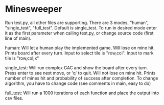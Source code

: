 # Minesweeper

Run test.py, all other files are supporting.
There are 3 modes, "human", "single_test", "full_test". Default is single_test.
To run in desired mode enter it as the first parameter when calling test.py,
or change source code (first line of main).

human:
Will let a human play the implemented game. Will lose on mine hit. Prints board after
every turn. Input to select tile is "row,col". Input to mark tile is "row,col,x"

single_test:
Will run complex GAC and show the board after every turn. Press enter to see next move,
or 'q' to quit. Will not lose on mine hit.
Prints number of mines hit and probability of success after completion.
To change algorithm, you have to change code (see comments in main, easy to do)

full_test:
Will run a 1000 iterations of each function and place the output into csv files.
